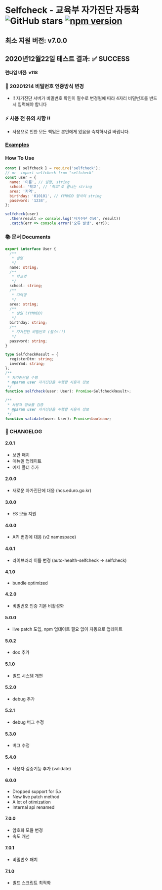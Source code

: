 # Selfcheck - 교육부 자가진단 자동화 ![GitHub stars](https://img.shields.io/github/stars/yjmirror/selfcheck?style=social) [![npm version](https://badge.fury.io/js/selfcheck.svg)](https://badge.fury.io/js/selfcheck)

## 최소 지원 버전: v7.0.0

<!--BEGIN_STATUS-->

## 2020년12월22일 테스트 결과: ✅ SUCCESS<br/>

#### 런타임 버전: v118

<!--END_STATUS-->

### 🌟 20201214 비밀번호 인증방식 변경

- !! 자가진단 서버가 비밀번호 확인이 필수로 변경됨에 따라 4자리 비밀번호를 반드시 입력해야 합니다

### ⚡ 사용 전 유의 사항 !!

- 사용으로 인한 모든 책임은 본인에게 있음을 숙지하시길 바랍니다.

### [Examples](https://github.com/yjmirror/selfcheck/tree/master/examples)

### How To Use

```js
const { selfcheck } = require('selfcheck');
// or  import selfcheck from "selfcheck"
const user = {
  name: '이름', // 실명, string
  school: '학교', // '학교'로 끝나는 string
  area: '지역',
  birthday: '010101', // YYMMDD 형식의 string
  password: '1234',
};

selfcheck(user)
  .then(result => console.log('자가진단 성공', result))
  .catch(err => console.error('오류 발생', err));
```

### 📚 문서 Documents

```ts
export interface User {
  /**
   * 실명
   */
  name: string;
  /**
   * 학교명
   */
  school: string;
  /**
   * 지역명
   */
  area: string;
  /**
   * 생일 (YYMMDD)
   */
  birthday: string;
  /**
   * 자가진단 비밀번호 (필수!!!)
   */
  password: string;
}

type SelfcheckResult = {
  registerDtm: string;
  inveYmd: string;
};
/**
 * 자가진단을 수행
 * @param user 자가진단을 수행할 사용자 정보
 */
function selfcheck(user: User): Promise<SelfcheckResult>;

/**
 * 사용자 정보를 검증
 * @param user 자가진단을 수행할 사용자 정보
 */
function validate(user: User): Promise<boolean>;
```

### 🔨 CHANGELOG

#### 2.0.1

- 보안 패치
- 매뉴얼 업데이트
- 예제 폴더 추가

#### 2.0.0

- 새로운 자가진단에 대응 (hcs.eduro.go.kr)

#### 3.0.0

- ES 모듈 지원

#### 4.0.0

- API 변경에 대응 (v2 namespace)

#### 4.0.1

- 라이브러리 이름 변경 (auto-health-selfcheck -> selfcheck)

#### 4.1.0

- bundle optimized

#### 4.2.0

- 비밀번호 인증 기본 비활성화

#### 5.0.0

- live patch 도입, npm 업데이트 필요 없이 자동으로 업데이트

#### 5.0.2

- doc 추가

#### 5.1.0

- 빌드 시스템 개편

#### 5.2.0

- debug 추가

#### 5.2.1

- debug 버그 수정

#### 5.3.0

- 버그 수정

#### 5.4.0

- 사용자 검증기능 추가 (validate)

#### 6.0.0

- Dropped support for 5.x
- New live patch method
- A lot of otimization
- Internal api renamed

#### 7.0.0

- 암호화 모듈 변경
- 속도 개선

#### 7.0.1

- 비밀번호 패치

#### 7.1.0

- 빌드 스크립트 최적화

